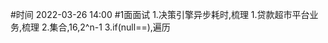 #时间
2022-03-26 14:00
[](https://mail.google.com/mail/u/0/#spam/FMfcgzGmvVCxxWNDdKNwfxGMPBfhqvrR)
#1面面试
1.决策引擎异步耗时,梳理
1.贷款超市平台业务,梳理
2.集合,16,2^n-1
3.if(null==),遍历
